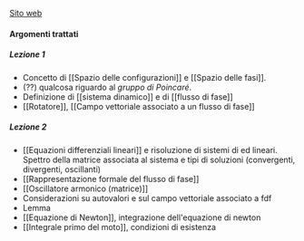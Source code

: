 [Sito web](http://www.physycom.unibo.it/pagina_web_bazzani.html/)

#### Argomenti trattati
##### Lezione 1
- Concetto di [[Spazio delle configurazioni]] e [[Spazio delle fasi]].
- (??) qualcosa riguardo al _gruppo di Poincaré_.
- Definizione di [[sistema dinamico]] e di [[flusso di fase]]
- [[Rotatore]], [[Campo vettoriale associato a un flusso di fase]]
##### Lezione 2
- [[Equazioni differenziali lineari]] e risoluzione di sistemi di ed lineari. Spettro della matrice associata al sistema e tipi di soluzioni (convergenti, divergenti, oscillanti) 
- [[Rappresentazione formale del flusso di fase]]
- [[Oscillatore armonico (matrice)]]
- Considerazioni su autovalori e sul campo vettoriale associato a fdf
- Lemma 
- [[Equazione di Newton]], integrazione dell'equazione di newton
- [[Integrale primo del moto]], condizioni di esistenza